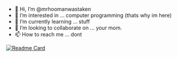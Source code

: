 - 👋 Hi, I’m @mrhoomanwastaken
- 👀 I’m interested in ... computer programming (thats why im here)
- 🌱 I’m currently learning ... stuff
- 💞️ I’m looking to collaborate on ... your mom.
- 📫 How to reach me ... dont

[![Readme Card](https://hitgub-readyou-sas.vercel.app/?username=mrhoomanwastaken&repo=hitgub-readyou-sas)](https://github.com/mrhoomanwastaken/hitgub-readyou-sas)

<!---
mrhoomanwastaken/mrhoomanwastaken is a ✨ special ✨ repository because its `README.md` (this file) appears on your GitHub profile.
You can click the Preview link to take a look at your changes.
--->
